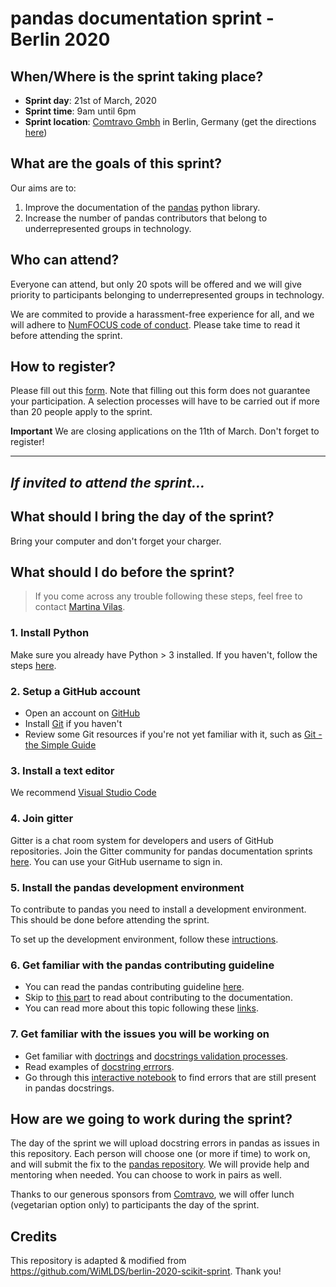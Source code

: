 # pandas documentation sprint - Berlin 2020

## When/Where is the sprint taking place?
- **Sprint day**: 21st of March, 2020
- **Sprint time**: 9am until 6pm
- **Sprint location**: [Comtravo Gmbh](https://www.comtravo.com/de/) in Berlin, Germany (get the directions [here](https://www.google.com/maps/place/Comtravo+GmbH/@52.49445,13.4208812,17z/data=!3m1!4b1!4m5!3m4!1s0x47a84e3a1ac9d0a3:0xae81205016b51c44!8m2!3d52.49445!4d13.4230699?shorturl=1))


## What are the goals of this sprint?
Our aims are to:
1. Improve the documentation of the [pandas](https://pandas.pydata.org/) python library.
2. Increase the number of pandas contributors that belong to underrepresented groups in technology.


## Who can attend?
Everyone can attend, but only 20 spots will be offered and we will give priority to participants belonging to underrepresented groups in technology.

We are commited to provide a harassment-free experience for all, and we will adhere to [NumFOCUS code of conduct](https://numfocus.org/code-of-conduct). Please take time to read it before attending the sprint.


## How to register?
Please fill out this [form](https://forms.gle/ZCYxnNk9GM8eWX6XA). Note that filling out this form does not guarantee your participation. A selection processes will have to be carried out if more than 20 people apply to the sprint.

__Important__ We are closing applications on the 11th of March. Don't forget to register!

___

## _If invited to attend the sprint..._

## What should I bring the day of the sprint?
Bring your computer and don't forget your charger.


## What should I do before the sprint?

> If you come across any trouble following these steps, feel free to contact [Martina Vilas](https://github.com/martinagvilas).

### 1. Install Python
Make sure you already have Python > 3 installed. If you haven't, follow the steps [here](https://www.python.org/downloads/).

### 2. Setup a GitHub account
- Open an account on [GitHub](https://github.com)
- Install [Git](https://git-scm.com/book/en/v2/Getting-Started-Installing-Git) if you haven't
- Review some Git resources if you're not yet familiar with it, such as [Git - the Simple Guide](https://rogerdudler.github.io/git-guide/)

### 3. Install a text editor
We recommend [Visual Studio Code](https://code.visualstudio.com/)

### 4. Join gitter
Gitter is a chat room system for developers and users of GitHub repositories.  Join the Gitter community for pandas documentation sprints [here](https://gitter.im/py-sprints/pandas-doc). You can use your GitHub username to sign in.

### 5. Install the pandas development environment
To contribute to pandas you need to install a development environment. This should be done before attending the sprint. 

To set up the development environment, follow these [intructions](https://dev.pandas.io/docs/development/contributing.html#contributing-dev-env).

### 6. Get familiar with the pandas contributing guideline
- You can read the pandas contributing guideline [here](https://dev.pandas.io/docs/development/contributing.html).
- Skip to [this part](https://dev.pandas.io/docs/development/contributing.html#contributing-to-the-documentation) to read about contributing to the documentation.
- You can read more about this topic following these [links](https://www.pandanistas.org/pages/resources.html).

### 7. Get familiar with the issues you will be working on
- Get familiar with [doctrings](https://dev.pandas.io/docs/development/contributing_docstring.html#docstring) and [docstrings validation processes](https://github.com/pandanistas/docstring_notebooks/wiki/Docstrings).
- Read examples of [docstring errrors](https://github.com/pandanistas/docstring_notebooks/wiki/Docstring-Errors-Examples).
- Go through this [interactive notebook](https://github.com/pandanistas/docstring_notebooks) to find errors that are still present in pandas docstrings. 

## How are we going to work during the sprint?
The day of the sprint we will upload docstring errors in pandas as issues in this repository. Each person will choose one (or more if time) to work on, and will submit the fix to the [pandas repository](https://github.com/pandas-dev/pandas). We will provide help and mentoring when needed. You can choose to work in pairs as well.

Thanks to our generous sponsors from [Comtravo](https://www.comtravo.com/de/), we will offer lunch (vegetarian option only) to participants the day of the sprint.

## Credits
This repository is adapted & modified from https://github.com/WiMLDS/berlin-2020-scikit-sprint. Thank you!
